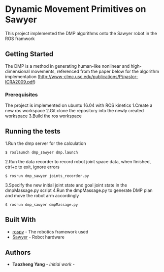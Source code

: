 
# Dynamic Movement Primitives on Sawyer 

This project implemented the DMP algorithms onto the Sawyer robot in the ROS framwork

## Getting Started

The DMP is a method in generating human-like nonlinear and high-dimensional movements, referenced from the paper below for the algorithm implementation
(http://www-clmc.usc.edu/publications/P/pastor-ICRA2009.pdf)

### Prerequisites

The project is implemented on ubuntu 16.04 with ROS kinetics
1.Create a new ros workspace
2.Git clone the repository into the newly created workspace
3.Build the ros workspace

## Running the tests

1.Run the dmp server for the calculation
```
$ roslaunch dmp_sawyer dmp.launch 
```
2.Run the data recorder to record robot joint space data, when finished, ctrl+c to exit, ignore errors
```
$ rosrun dmp_sawyer joints_recorder.py
```
3.Specify the new initial joint state and goal joint state in the dmpMassage.py script
4.Run the dmpMassage.py to generate DMP plan and move the robot arm accordingly
```
$ rosrun dmp_sawyer dmpMassage.py
```

## Built With

* [rospy](http://wiki.ros.org/rospy) - The robotics framework used
* [Sawyer](https://www.rethinkrobotics.com/sawyer/) - Robot hardware

## Authors

* **Taozheng Yang** - *Initial work* - 


